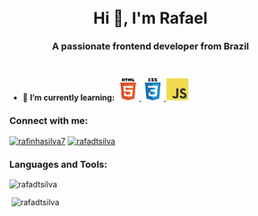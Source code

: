 <h1 align="center">Hi 👋, I'm Rafael</h1>
<h3 align="center">A passionate frontend developer from Brazil</h3><br>


  - 🌱 <strong>I’m currently learning:</strong> <a href="https://www.w3.org/html/" target="_blank"> 
    <img src="https://raw.githubusercontent.com/devicons/devicon/master/icons/html5/html5-original-wordmark.svg" alt="html5" width="40" height="40"/> 
  </a> <a href="https://www.w3schools.com/css/" target="_blank"> 
    <img src="https://raw.githubusercontent.com/devicons/devicon/master/icons/css3/css3-original-wordmark.svg" alt="css3" width="40" height="40"/> 
  </a> <a href="https://developer.mozilla.org/en-US/docs/Web/JavaScript" target="_blank"> 
    <img src="https://raw.githubusercontent.com/devicons/devicon/master/icons/javascript/javascript-original.svg" alt="javascript" width="40" height="40"/> 
  </a> 

<h3 align="left">Connect with me:</h3>
<p align="left">
<a href="https://twitter.com/rafinhasilva7" target="blank"><img align="center" src="https://img.shields.io/badge/Twitter-1DA1F2?style=for-the-badge&logo=twitter&logoColor=white" alt="rafinhasilva7"/></a>
<a href="https://linkedin.com/in/rafadtsilva" target="blank"><img align="center" src="https://img.shields.io/badge/LinkedIn-0077B5?style=for-the-badge&logo=linkedin&logoColor=white" alt="rafadtsilva"/></a>
</p>

<h3 align="left">Languages and Tools:</h3>

<p><img align="left" src="https://github-readme-stats.vercel.app/api/top-langs?username=rafadtsilva&show_icons=true&locale=en&layout=compact" alt="rafadtsilva" /></p>
<br>
<p>&nbsp;<img align="center" src="https://github-readme-stats.vercel.app/api?username=rafadtsilva&show_icons=true&locale=en" alt="rafadtsilva" /></p>
